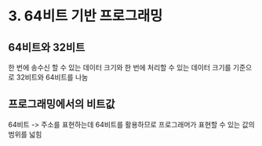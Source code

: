 # 3. 64비트 기반 프로그래밍

## 64비트와 32비트

한 번에 송수신 할 수 있는 데이터 크기와 한 번에 처리할 수 있는 데이터 크기를 기준으로 32비트와 64비트를 나눔

## 프로그래밍에서의 비트값

64비트 -> 주소를 표현하는데 64비트를 활용하므로 프로그래머가 표현할 수 있는 값의 범위를 넓힘